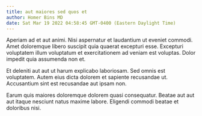 ```yaml
---
title: aut maiores sed quos et
author: Homer Bins MD
date: Sat Mar 19 2022 04:58:45 GMT-0400 (Eastern Daylight Time)
---
```

Aperiam ad et aut animi. Nisi aspernatur et laudantium ut eveniet commodi. Amet doloremque libero suscipit quia quaerat excepturi esse. Excepturi voluptatem illum voluptatum et exercitationem ad veniam est voluptas. Dolor impedit quia assumenda non et.

 Et deleniti aut aut ut harum explicabo laboriosam. Sed omnis est voluptatem. Autem eius dicta dolorem et sapiente recusandae ut. Accusantium sint est recusandae aut ipsam non.

 Earum quis maiores doloremque dolorem quasi consequatur. Beatae aut aut aut itaque nesciunt natus maxime labore. Eligendi commodi beatae et doloribus nisi.